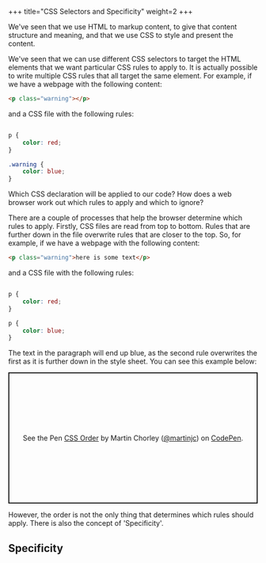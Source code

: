 +++
title="CSS Selectors and Specificity"
weight=2
+++

We've seen that we use HTML to markup content, to give that content structure and meaning, and that we use CSS to style and present the content. 

We've seen that we can use different CSS selectors to target the HTML elements that we want particular CSS rules to apply to. It is actually possible to write multiple CSS rules that all target the same element. For example, if we have a webpage with the following content:

```html
<p class="warning"></p>
```

and a CSS file with the following rules:

```css

p {
    color: red;
}

.warning {
    color: blue;
}

```

Which CSS declaration will be applied to our code? How does a web browser work out which rules to apply and which to ignore? 

There are a couple of processes that help the browser determine which rules to apply. Firstly, CSS files are read from top to bottom. Rules that are further down in the file overwrite rules that are closer to the top. So, for example, if we have a webpage with the following content:

```html
<p class="warning">here is some text</p>
```

and a CSS file with the following rules:

```css

p {
    color: red;
}

p {
    color: blue;
}

```
The text in the paragraph will end up blue, as the second rule overwrites the first as it is further down in the style sheet. You can see this example below:

<p class="codepen" data-height="265" data-theme-id="0" data-default-tab="css,result" data-user="martinjc" data-slug-hash="BaBbygv" style="height: 265px; box-sizing: border-box; display: flex; align-items: center; justify-content: center; border: 2px solid; margin: 1em 0; padding: 1em;" data-pen-title="CSS Order">
  <span>See the Pen <a href="https://codepen.io/martinjc/pen/BaBbygv">
  CSS Order</a> by Martin Chorley (<a href="https://codepen.io/martinjc">@martinjc</a>)
  on <a href="https://codepen.io">CodePen</a>.</span>
</p>
<script async src="https://static.codepen.io/assets/embed/ei.js"></script>

However, the order is not the only thing that determines which rules should apply. There is also the concept of 'Specificity'.

## Specificity

